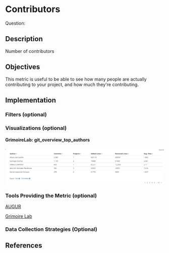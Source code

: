 # Contributors

Question: 

## Description
Number of contributors

## Objectives
This metric is useful to be able to see how many people are actually contributing to your project, and how much they're contributing.

## Implementation

### Filters (optional)

### Visualizations (optional)

#### GrimoireLab: git_overview_top_authors
<img src="https://github.com/Illuminatian/Assets/blob/master/CommiterVis.PNG">

### Tools Providing the Metric (optional)

[AUGUR](https://github.com/CHAOSS/Augur)

[Grimoire Lab](https://github.com/chaoss/grimoirelab)

### Data Collection Strategies (Optional)

## References

